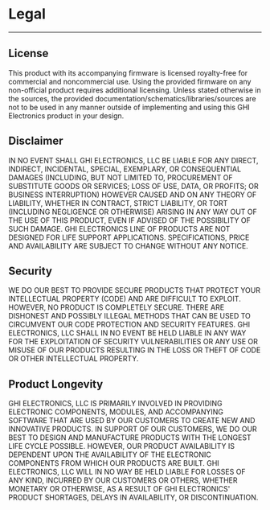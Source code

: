 # Legal
---
## License

This product with its accompanying firmware is licensed royalty-free for commercial and noncommercial use. Using the provided firmware on any non-official product requires additional licensing. Unless stated otherwise in the sources, the provided documentation/schematics/libraries/sources are not to be used in any manner outside of implementing and using this GHI Electronics product in your design.

## Disclaimer

IN NO EVENT SHALL GHI ELECTRONICS, LLC BE LIABLE FOR ANY DIRECT, INDIRECT, INCIDENTAL, SPECIAL, EXEMPLARY, OR CONSEQUENTIAL DAMAGES (INCLUDING, BUT NOT LIMITED TO, PROCUREMENT OF SUBSTITUTE GOODS OR SERVICES; LOSS OF USE, DATA, OR PROFITS; OR BUSINESS INTERRUPTION) HOWEVER CAUSED AND ON ANY THEORY OF LIABILITY, WHETHER IN CONTRACT, STRICT LIABILITY, OR TORT (INCLUDING NEGLIGENCE OR OTHERWISE) ARISING IN ANY WAY OUT OF THE USE OF THIS PRODUCT, EVEN IF ADVISED OF THE POSSIBILITY OF SUCH DAMAGE. GHI ELECTRONICS LINE OF PRODUCTS ARE NOT DESIGNED FOR LIFE SUPPORT APPLICATIONS. SPECIFICATIONS, PRICE AND AVAILABILITY ARE SUBJECT TO CHANGE WITHOUT ANY NOTICE.

## Security

WE DO OUR BEST TO PROVIDE SECURE PRODUCTS THAT PROTECT YOUR INTELLECTUAL PROPERTY (CODE) AND ARE DIFFICULT TO EXPLOIT. HOWEVER, NO PRODUCT IS COMPLETELY SECURE. THERE ARE DISHONEST AND POSSIBLY ILLEGAL METHODS THAT CAN BE USED TO CIRCUMVENT OUR CODE PROTECTION AND SECURITY FEATURES. GHI ELECTRONICS, LLC SHALL IN NO EVENT BE HELD LIABLE IN ANY WAY FOR THE EXPLOITATION OF SECURITY VULNERABILITIES OR ANY USE OR MISUSE OF OUR PRODUCTS RESULTING IN THE LOSS OR THEFT OF CODE OR OTHER INTELLECTUAL PROPERTY.

## Product Longevity

GHI ELECTRONICS, LLC IS PRIMARILY INVOLVED IN PROVIDING ELECTRONIC COMPONENTS, MODULES, AND ACCOMPANYING SOFTWARE THAT ARE USED BY OUR CUSTOMERS TO CREATE NEW AND INNOVATIVE PRODUCTS. IN SUPPORT OF OUR CUSTOMERS, WE DO OUR BEST TO DESIGN AND MANUFACTURE PRODUCTS WITH THE LONGEST LIFE CYCLE POSSIBLE. HOWEVER, OUR PRODUCT AVAILABILITY IS DEPENDENT UPON THE AVAILABILITY OF THE ELECTRONIC COMPONENTS FROM WHICH OUR PRODUCTS ARE BUILT. GHI ELECTRONICS, LLC WILL IN NO WAY BE HELD LIABLE FOR LOSSES OF ANY KIND, INCURRED BY OUR CUSTOMERS OR OTHERS, WHETHER MONETARY OR OTHERWISE, AS A RESULT OF GHI ELECTRONICS' PRODUCT SHORTAGES, DELAYS IN AVAILABILITY, OR DISCONTINUATION. 
